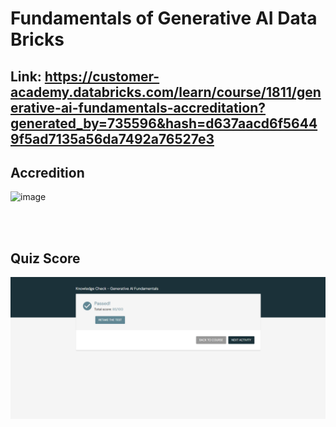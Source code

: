 # Fundamentals of Generative AI Data Bricks


## Link: https://customer-academy.databricks.com/learn/course/1811/generative-ai-fundamentals-accreditation?generated_by=735596&hash=d637aacd6f56449f5ad7135a56da7492a76527e3 

## Accredition
![image](https://github.com/user-attachments/assets/2e6d4f81-91fb-461a-bebc-de63f705701e)


<br/>
<br/>

## Quiz Score
![Quiz Score](https://github.com/Kshitij-Darwhekar/Fundamentals-of-Generative-AI-Data-Bricks/blob/cb1e0a6ed71038de05edf342f983a959f2456be6/Quiz%20Score.png)
